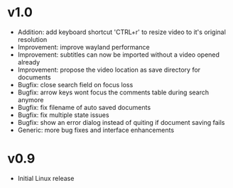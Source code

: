 # v1.0
* Addition: add keyboard shortcut 'CTRL+r' to resize video to it's original resolution
* Improvement: improve wayland performance
* Improvement: subtitles can now be imported without a video opened already
* Improvement: propose the video location as save directory for documents
* Bugfix: close search field on focus loss
* Bugfix: arrow keys wont focus the comments table during search anymore
* Bugfix: fix filename of auto saved documents
* Bugfix: fix multiple state issues
* Bugfix: show an error dialog instead of quiting if document saving fails
* Generic: more bug fixes and interface enhancements

# v0.9
* Initial Linux release